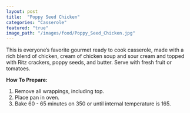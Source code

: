 ```yaml
---
layout: post
title:  "Poppy Seed Chicken"
categories: "Casserole"
featured: "true"
image_path: "/images/food/Poppy_Seed_Chicken.jpg"
---
```

This is everyone’s favorite gourmet ready to cook casserole, made with a rich blend of chicken, cream of chicken soup and sour cream and topped with Ritz crackers, poppy seeds, and butter. Serve with fresh fruit or tomatoes.

**How To Prepare:**

1. Remove all wrappings, including top.
2. Place pan in oven.
3. Bake 60 - 65 minutes on 350 or until internal temperature is 165.

